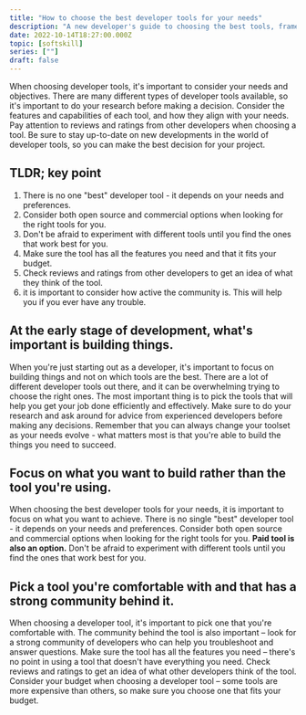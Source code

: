 ```yaml
---
title: "How to choose the best developer tools for your needs"
description: "A new developer's guide to choosing the best tools, frameworks, and languages."
date: 2022-10-14T18:27:00.000Z
topic: [softskill]
series: [""]
draft: false
---
```

When choosing developer tools, it's important to consider your needs and objectives. There are many different types of developer tools available, so it's important to do your research before making a decision. Consider the features and capabilities of each tool, and how they align with your needs. Pay attention to reviews and ratings from other developers when choosing a tool. Be sure to stay up-to-date on new developments in the world of developer tools, so you can make the best decision for your project.

## TLDR; key point

1. There is no one "best" developer tool - it depends on your needs and preferences.
2. Consider both open source and commercial options when looking for the right tools for you.
3. Don't be afraid to experiment with different tools until you find the ones that work best for you.
4. Make sure the tool has all the features you need and that it fits your budget.
5. Check reviews and ratings from other developers to get an idea of what they think of the tool.
6.  it is important to consider how active the community is. This will help you if you ever have any trouble.
## At the early stage of development, what's important is building things.

When you're just starting out as a developer, it's important to focus on building things and not on which tools are the best. There are a lot of different developer tools out there, and it can be overwhelming trying to choose the right ones. The most important thing is to pick the tools that will help you get your job done efficiently and effectively. Make sure to do your research and ask around for advice from experienced developers before making any decisions. Remember that you can always change your toolset as your needs evolve - what matters most is that you're able to build the things you need to succeed.

## Focus on what you want to build rather than the tool you're using.

When choosing the best developer tools for your needs, it is important to focus on what you want to achieve. There is no single "best" developer tool - it depends on your needs and preferences. Consider both open source and commercial options when looking for the right tools for you. **Paid tool is also an option.**
Don't be afraid to experiment with different tools until you find the ones that work best for you.

## Pick a tool you're comfortable with and that has a strong community behind it.

When choosing a developer tool, it's important to pick one that you're comfortable with. The community behind the tool is also important – look for a strong community of developers who can help you troubleshoot and answer questions. Make sure the tool has all the features you need – there's no point in using a tool that doesn't have everything you need. Check reviews and ratings to get an idea of what other developers think of the tool. Consider your budget when choosing a developer tool – some tools are more expensive than others, so make sure you choose one that fits your budget.


